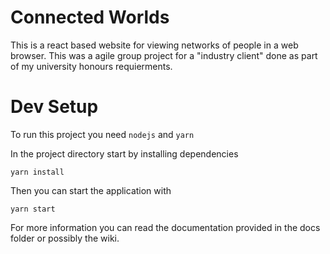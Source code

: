 # Connected Worlds

This is a react based website for viewing networks of people in a web browser. This was a agile group project for a "industry client" done as part of my university honours requierments.

# Dev Setup

To run this project you need `nodejs` and `yarn`

In the project directory start by installing dependencies

```
yarn install
```

Then you can start the application with

```
yarn start
```

For more information you can read the documentation provided in the docs folder or possibly the wiki.

